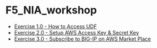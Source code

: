 # F5_NIA_workshop
 - [Exercise 1.0 - How to Access UDF](1-ex)   
 - [Exercise 2.0 - Setup AWS Access Key & Secret Key](1-ex/2-ex)   
 - [Exercise 3.0 - Subscribe to BIG-IP on AWS Market Place](1-ex/2-ex/3-ex)
